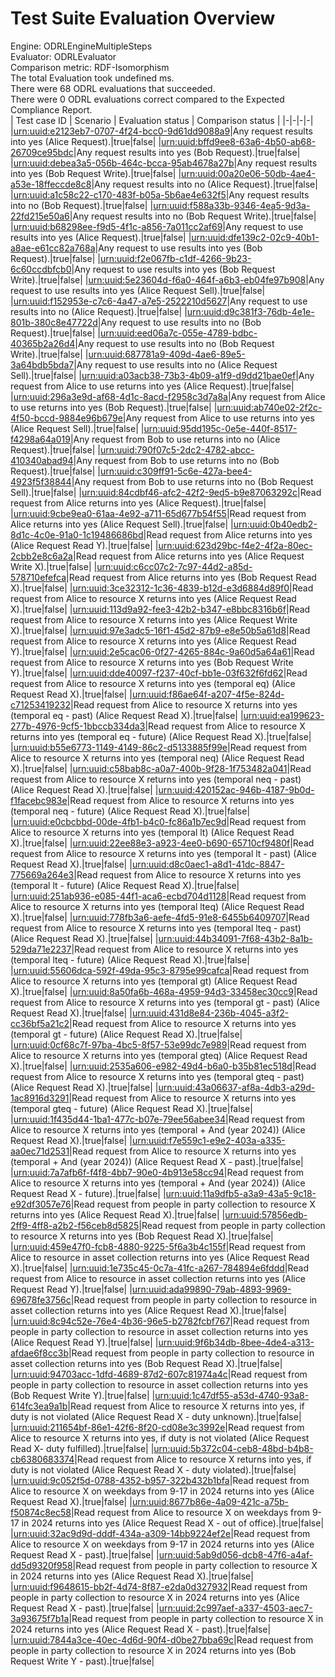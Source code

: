 # Test Suite Evaluation Overview
Engine: ODRLEngineMultipleSteps <br>
Evaluator: ODRLEvaluator <br>
Comparison metric: RDF-Isomorphism <br>
The total Evaluation took undefined ms. <br>
There were 68 ODRL evaluations that succeeded. <br>
There were 0 ODRL evaluations correct compared to the Expected Compliance Report. <br>
| Test case ID | Scenario | Evaluation status | Comparison status |
|-|-|-|-|
|[urn:uuid:e2123eb7-0707-4f24-bcc0-9d61dd9088a9](../test_cases/testcase-001-alice.ttl)|Any request results into yes (Alice Request).|true|false|
|[urn:uuid:bffd9ee8-63a6-4b50-ab68-26709ce95bdc](../test_cases/testcase-002-bob.ttl)|Any request results into yes (Bob Request).|true|false|
|[urn:uuid:debea3a5-056b-464c-bcca-95ab4678a27b](../test_cases/testcase-003-bob-write-y.ttl)|Any request results into yes (Bob Request Write).|true|false|
|[urn:uuid:00a20e06-50db-4ae4-a53e-18ffeccde8c8](../test_cases/testcase-004-alice.ttl)|Any request results into no (Alice Request).|true|false|
|[urn:uuid:a1c58c22-c170-483f-b05a-5b6ae4e632f5](../test_cases/testcase-005-bob.ttl)|Any request results into no (Bob Request).|true|false|
|[urn:uuid:f588a33b-9346-4ea5-9d3a-22fd215e50a6](../test_cases/testcase-006-bob-write-y.ttl)|Any request results into no (Bob Request Write).|true|false|
|[urn:uuid:b68298ee-f9d5-4f1c-a856-7a011cc2af69](../test_cases/testcase-007-alice.ttl)|Any request to use results into yes (Alice Request).|true|false|
|[urn:uuid:dfe139c2-02c9-40b1-a8ae-e61cc82a768a](../test_cases/testcase-008-bob.ttl)|Any request to use results into yes (Bob Request).|true|false|
|[urn:uuid:f2e067fb-c1df-4266-9b23-6c60ccdbfcb0](../test_cases/testcase-009-bob-write-y.ttl)|Any request to use results into yes (Bob Request Write).|true|false|
|[urn:uuid:5e23604d-f6a0-464f-a6b3-eb04fe97b908](../test_cases/testcase-010-alice-sell.ttl)|Any request to use results into yes (Alice Request Sell).|true|false|
|[urn:uuid:f152953e-c7c6-4a47-a7e5-2522210d5627](../test_cases/testcase-011-alice.ttl)|Any request to use results into no (Alice Request).|true|false|
|[urn:uuid:d9c381f3-76db-4e1e-801b-380c8e47722d](../test_cases/testcase-012-bob.ttl)|Any request to use results into no (Bob Request).|true|false|
|[urn:uuid:eed06a7c-055e-4789-bdbc-40365b2a26d4](../test_cases/testcase-013-bob-write-y.ttl)|Any request to use results into no (Bob Request Write).|true|false|
|[urn:uuid:687781a9-409d-4ae6-89e5-3a64bdb5bda7](../test_cases/testcase-014-alice-sell.ttl)|Any request to use results into no (Alice Request Sell).|true|false|
|[urn:uuid:a03acb38-73b3-4b09-a1f9-d9dd21bae0ef](../test_cases/testcase-015-alice.ttl)|Any request from Alice to use returns into yes (Alice Request).|true|false|
|[urn:uuid:296a3e9d-af68-4d1c-8acd-f2958c3d7a8a](../test_cases/testcase-016-bob.ttl)|Any request from Alice to use returns into yes (Bob Request).|true|false|
|[urn:uuid:ab740e02-2f2c-4f50-bccd-9884e96b679e](../test_cases/testcase-017-alice-sell.ttl)|Any request from Alice to use returns into yes (Alice Request Sell).|true|false|
|[urn:uuid:95dd195c-0e5e-440f-8517-f4298a64a019](../test_cases/testcase-018-alice.ttl)|Any request from Bob to use returns into no (Alice Request).|true|false|
|[urn:uuid:790f07c5-2dc2-4782-abcc-410340abad94](../test_cases/testcase-019-bob.ttl)|Any request from Bob to use returns into no (Bob Request).|true|false|
|[urn:uuid:c309ff91-5c6e-427a-bee4-4923f5f38844](../test_cases/testcase-020-bob-sell.ttl)|Any request from Bob to use returns into no (Bob Request Sell).|true|false|
|[urn:uuid:84cdbf46-afc2-42f2-9ed5-b9e87063292c](../test_cases/testcase-021-alice.ttl)|Read request from Alice returns into yes (Alice Request).|true|false|
|[urn:uuid:9cbe9ea0-61aa-4e92-a711-65d677b54f55](../test_cases/testcase-022-alice-sell.ttl)|Read request from Alice returns into yes (Alice Request Sell).|true|false|
|[urn:uuid:0b40edb2-8d1c-4c0e-91a0-1c19486686bd](../test_cases/testcase-023-alice-read-y.ttl)|Read request from Alice returns into yes (Alice Request Read Y).|true|false|
|[urn:uuid:623d29bc-f4e2-4f2a-80ec-2cbb2e8c6a2a](../test_cases/testcase-024-alice-write-x.ttl)|Read request from Alice returns into yes (Alice Request Write X).|true|false|
|[urn:uuid:c6cc07c2-7c97-44d2-a85d-578710efefca](../test_cases/testcase-025-bob-read-x.ttl)|Read request from Alice returns into yes (Bob Request Read X).|true|false|
|[urn:uuid:3ce32312-1c36-4839-b12d-e3d6884d89f0](../test_cases/testcase-026-alice-read-x.ttl)|Read request from Alice to resource X returns into yes (Alice Request Read X).|true|false|
|[urn:uuid:113d9a92-fee3-42b2-b347-e8bbc8316b6f](../test_cases/testcase-027-alice-write-x.ttl)|Read request from Alice to resource X returns into yes (Alice Request Write X).|true|false|
|[urn:uuid:97e3adc5-16f1-45d2-87b9-e8e50b5a61d8](../test_cases/testcase-028-alice-read-y.ttl)|Read request from Alice to resource X returns into yes (Alice Request Read Y).|true|false|
|[urn:uuid:2e5cac06-0f27-4265-884c-9a60d5a64a61](../test_cases/testcase-029-bob-write-y.ttl)|Read request from Alice to resource X returns into yes (Bob Request Write Y).|true|false|
|[urn:uuid:dde40097-f237-40cf-bb1e-03f632f6fd62](../test_cases/testcase-030-alice-read-x.ttl)|Read request from Alice to resource X returns into yes (temporal eq) (Alice Request Read X).|true|false|
|[urn:uuid:f86ae64f-a207-4f5e-824d-c71253419232](../test_cases/testcase-031-alice-read-x-past.ttl)|Read request from Alice to resource X returns into yes (temporal eq - past) (Alice Request Read X).|true|false|
|[urn:uuid:ea199623-277b-4976-9cf5-1bbccb334da3](../test_cases/testcase-032-alice-read-x-future.ttl)|Read request from Alice to resource X returns into yes (temporal eq - future) (Alice Request Read X).|true|false|
|[urn:uuid:b55e6773-1149-4149-86c2-d5133885f99e](../test_cases/testcase-033-alice-read-x.ttl)|Read request from Alice to resource X returns into yes (temporal neq) (Alice Request Read X).|true|false|
|[urn:uuid:c58bab8c-a0a7-400b-9f28-1f753482a041](../test_cases/testcase-034-alice-read-x-past.ttl)|Read request from Alice to resource X returns into yes (temporal neq - past) (Alice Request Read X).|true|false|
|[urn:uuid:420152ac-946b-4187-9b0d-f1facebc983e](../test_cases/testcase-035-alice-read-x-future.ttl)|Read request from Alice to resource X returns into yes (temporal neq - future) (Alice Request Read X).|true|false|
|[urn:uuid:e0cbcbbd-00de-4fb1-b4c0-fc86a1b7ec9d](../test_cases/testcase-036-alice-read-x.ttl)|Read request from Alice to resource X returns into yes (temporal lt) (Alice Request Read X).|true|false|
|[urn:uuid:22ee88e3-a923-4ee0-b690-65710cf9480f](../test_cases/testcase-037-alice-read-x-past.ttl)|Read request from Alice to resource X returns into yes (temporal lt - past) (Alice Request Read X).|true|false|
|[urn:uuid:d8c0aec1-a8d1-41dc-8847-775669a264e3](../test_cases/testcase-038-alice-read-x-future.ttl)|Read request from Alice to resource X returns into yes (temporal lt - future) (Alice Request Read X).|true|false|
|[urn:uuid:251ab936-e085-44f1-aca6-ecbd704d1128](../test_cases/testcase-039-alice-read-x.ttl)|Read request from Alice to resource X returns into yes (temporal lteq) (Alice Request Read X).|true|false|
|[urn:uuid:778fb3a6-aefe-4fd5-91e8-6455b6409707](../test_cases/testcase-040-alice-read-x-past.ttl)|Read request from Alice to resource X returns into yes (temporal lteq - past) (Alice Request Read X).|true|false|
|[urn:uuid:44b34091-7f68-43b2-8a1b-529da71e2237](../test_cases/testcase-041-alice-read-x-future.ttl)|Read request from Alice to resource X returns into yes (temporal lteq - future) (Alice Request Read X).|true|false|
|[urn:uuid:55606dca-592f-49da-95c3-8795e99cafca](../test_cases/testcase-042-alice-read-x.ttl)|Read request from Alice to resource X returns into yes (temporal gt) (Alice Request Read X).|true|false|
|[urn:uuid:8a50fa6b-468a-4959-94d3-33458ec30cc9](../test_cases/testcase-043-alice-read-x-past.ttl)|Read request from Alice to resource X returns into yes (temporal gt - past) (Alice Request Read X).|true|false|
|[urn:uuid:431d8e84-236b-4045-a3f2-cc36bf5a21c2](../test_cases/testcase-044-alice-read-x-future.ttl)|Read request from Alice to resource X returns into yes (temporal gt - future) (Alice Request Read X).|true|false|
|[urn:uuid:0cf68c7f-97ba-4bc5-8f57-53e99dc7e989](../test_cases/testcase-045-alice-read-x.ttl)|Read request from Alice to resource X returns into yes (temporal gteq) (Alice Request Read X).|true|false|
|[urn:uuid:2535a606-e982-49d4-b6a0-b35b81ec518d](../test_cases/testcase-046-alice-read-x-past.ttl)|Read request from Alice to resource X returns into yes (temporal gteq - past) (Alice Request Read X).|true|false|
|[urn:uuid:43a06637-af8a-4db3-a29d-1ac8916d3291](../test_cases/testcase-047-alice-read-x-future.ttl)|Read request from Alice to resource X returns into yes (temporal gteq - future) (Alice Request Read X).|true|false|
|[urn:uuid:1f435d44-1ba1-477c-b07e-79ee56abee34](../test_cases/testcase-048-alice-read-x.ttl)|Read request from Alice to resource X returns into yes (temporal + And (year 2024)) (Alice Request Read X).|true|false|
|[urn:uuid:f7e559c1-e9e2-403a-a335-aa0ec71d2531](../test_cases/testcase-049-alice-read-x-past.ttl)|Read request from Alice to resource X returns into yes (temporal + And (year 2024)) (Alice Request Read X - past).|true|false|
|[urn:uuid:7a7afb6f-f4f8-4bb7-90e0-4b913e58cc94](../test_cases/testcase-050-alice-read-x-future.ttl)|Read request from Alice to resource X returns into yes (temporal + And (year 2024)) (Alice Request Read X - future).|true|false|
|[urn:uuid:11a9dfb5-a3a9-43a5-9c18-e92df3057e76](../test_cases/testcase-051-alice.ttl)|Read request from people in party collection to resource X returns into yes (Alice Request Read X).|true|false|
|[urn:uuid:57856edb-2ff9-4ff8-a2b2-f56ceb8d5825](../test_cases/testcase-052-bob-read-x.ttl)|Read request from people in party collection to resource X returns into yes (Bob Request Read X).|true|false|
|[urn:uuid:459e47f0-fcb8-4880-9225-5f6a3b4c155f](../test_cases/testcase-053-alice-read-x.ttl)|Read request from Alice to resource in asset collection returns into yes (Alice Request Read X).|true|false|
|[urn:uuid:1e735c45-0c7a-41fc-a267-784894e6fddd](../test_cases/testcase-054-alice-read-y.ttl)|Read request from Alice to resource in asset collection returns into yes (Alice Request Read Y).|true|false|
|[urn:uuid:ada99890-79ab-4893-9969-69678fe3756c](../test_cases/testcase-055-alice-read-x.ttl)|Read request from people in party collection to resource in asset collection returns into yes (Alice Request Read X).|true|false|
|[urn:uuid:8c94c52e-76e4-4b36-96e5-b2782fcbf767](../test_cases/testcase-056-alice-read-y.ttl)|Read request from people in party collection to resource in asset collection returns into yes (Alice Request Read Y).|true|false|
|[urn:uuid:9f6b34db-8bee-4de4-a313-afdae6f8cc3b](../test_cases/testcase-057-bob-read-x.ttl)|Read request from people in party collection to resource in asset collection returns into yes (Bob Request Read X).|true|false|
|[urn:uuid:94703acc-1dfd-4689-87d2-607c81974a4c](../test_cases/testcase-058-bob-write-y.ttl)|Read request from people in party collection to resource in asset collection returns into yes (Bob Request Write Y).|true|false|
|[urn:uuid:1c47df55-a53d-4740-93a8-614fc3ea9a1b](../test_cases/testcase-059-nonset.ttl)|Read request from Alice to resource X returns into yes, if duty is not violated (Alice Request Read X - duty unknown).|true|false|
|[urn:uuid:211654bf-86e1-42f6-8f20-cd08e3c3992e](../test_cases/testcase-060-fulfilled.ttl)|Read request from Alice to resource X returns into yes, if duty is not violated (Alice Request Read X- duty fulfilled).|true|false|
|[urn:uuid:5b372c04-ceb8-48bd-b4b8-cb6380683374](../test_cases/testcase-061-violated.ttl)|Read request from Alice to resource X returns into yes, if duty is not violated (Alice Request Read X - duty violated).|true|false|
|[urn:uuid:9c052f5d-0788-4352-b957-322b432b1bfa](../test_cases/testcase-062-big-policy.ttl)|Read request from Alice to resource X on weekdays from 9-17 in 2024 returns into yes (Alice Request Read X).|true|false|
|[urn:uuid:8677b86e-4a09-421c-a75b-f50874c8ec58](../test_cases/testcase-063-big-policy-OoO.ttl)|Read request from Alice to resource X on weekdays from 9-17 in 2024 returns into yes (Alice Request Read X - out of office).|true|false|
|[urn:uuid:32ac9d9d-dddf-434a-a309-14bb9224ef2e](../test_cases/testcase-064-big-policy-past.ttl)|Read request from Alice to resource X on weekdays from 9-17 in 2024 returns into yes (Alice Request Read X - past).|true|false|
|[urn:uuid:5ab9d056-dcb8-47f6-a4af-dd5d9320f958](../test_cases/testcase-065-alice.ttl)|Read request from people in party collection to resource X in 2024 returns into yes (Alice Request Read X).|true|false|
|[urn:uuid:f9648615-bb2f-4d74-8f87-e2da0d327932](../test_cases/testcase-066-bob-sell.ttl)|Read request from people in party collection to resource X in 2024 returns into yes (Alice Request Read X - past).|true|false|
|[urn:uuid:2c997aef-a337-4503-aec7-3a93675f7b1a](../test_cases/testcase-067-alice-past.ttl)|Read request from people in party collection to resource X in 2024 returns into yes (Alice Request Read X - past).|true|false|
|[urn:uuid:7844a3ce-40ec-4d6d-90f4-d0be27bba69c](../test_cases/testcase-068-bob-write-y-past.ttl)|Read request from people in party collection to resource X in 2024 returns into yes (Bob Request Write Y - past).|true|false|
